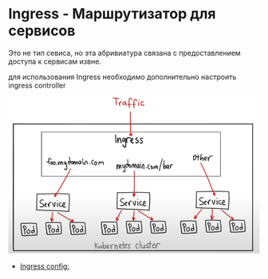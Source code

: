 # Ingress - Маршрутизатор для сервисов
Это не тип севиса, но эта абривиатура связана с предоставлением доступа к сервисам извне.

для использования Ingress необходимо дополнительно  настроить ingress controller 


 ![Ingress](./img/ingress.png)

- [Ingress config:](./09_ingress.yml)